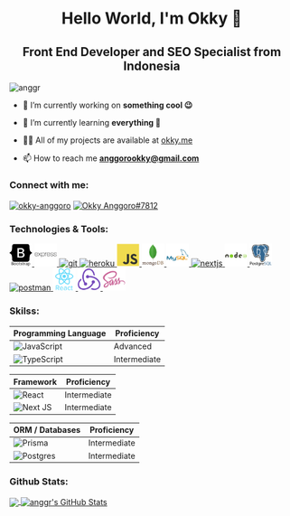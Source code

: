 <h1 align="center">Hello World, I'm Okky 👋</h1>
<h2 align="center">Front End Developer and SEO Specialist from Indonesia</h2>

<p align="left"> <img src="https://komarev.com/ghpvc/?username=anggr&label=Profile%20views&color=0e75b6&style=flat" alt="anggr" /> </p>

- 🔭 I’m currently working on **something cool 😉**

- 🌱 I’m currently learning **everything 🤣**

- 👨‍💻 All of my projects are available at [okky.me](okky.me)

- 📫 How to reach me **anggorookky@gmail.com**

<h3 align="left"> Connect with me:</h3>
<p align="left">
<a href="https://linkedin.com/in/okky-anggoro" target="blank"><img align="center" src="https://raw.githubusercontent.com/rahuldkjain/github-profile-readme-generator/master/src/images/icons/Social/linked-in-alt.svg" alt="okky-anggoro" height="30" width="40" /></a>
<a href="https://discord.gg/Okky Anggoro#7812" target="blank"><img align="center" src="https://raw.githubusercontent.com/rahuldkjain/github-profile-readme-generator/master/src/images/icons/Social/discord.svg" alt="Okky Anggoro#7812" height="30" width="40" /></a>
</p>

<h3 align="left">Technologies & Tools:</h3>
<p align="left"> <a href="https://getbootstrap.com" target="_blank" rel="noreferrer"> <img src="https://raw.githubusercontent.com/devicons/devicon/master/icons/bootstrap/bootstrap-plain-wordmark.svg" alt="bootstrap" width="40" height="40"/> </a> <a href="https://expressjs.com" target="_blank" rel="noreferrer"> <img src="https://raw.githubusercontent.com/devicons/devicon/master/icons/express/express-original-wordmark.svg" alt="express" width="40" height="40"/> </a> <a href="https://git-scm.com/" target="_blank" rel="noreferrer"> <img src="https://www.vectorlogo.zone/logos/git-scm/git-scm-icon.svg" alt="git" width="40" height="40"/> </a> <a href="https://heroku.com" target="_blank" rel="noreferrer"> <img src="https://www.vectorlogo.zone/logos/heroku/heroku-icon.svg" alt="heroku" width="40" height="40"/> </a> <a href="https://developer.mozilla.org/en-US/docs/Web/JavaScript" target="_blank" rel="noreferrer"> <img src="https://raw.githubusercontent.com/devicons/devicon/master/icons/javascript/javascript-original.svg" alt="javascript" width="40" height="40"/> </a> <a href="https://www.mongodb.com/" target="_blank" rel="noreferrer"> <img src="https://raw.githubusercontent.com/devicons/devicon/master/icons/mongodb/mongodb-original-wordmark.svg" alt="mongodb" width="40" height="40"/> </a> <a href="https://www.mysql.com/" target="_blank" rel="noreferrer"> <img src="https://raw.githubusercontent.com/devicons/devicon/master/icons/mysql/mysql-original-wordmark.svg" alt="mysql" width="40" height="40"/> </a> <a href="https://nextjs.org/" target="_blank" rel="noreferrer"> <img src="https://cdn.worldvectorlogo.com/logos/nextjs-2.svg" alt="nextjs" width="40" height="40"/> </a> <a href="https://nodejs.org" target="_blank" rel="noreferrer"> <img src="https://raw.githubusercontent.com/devicons/devicon/master/icons/nodejs/nodejs-original-wordmark.svg" alt="nodejs" width="40" height="40"/> </a> <a href="https://www.postgresql.org" target="_blank" rel="noreferrer"> <img src="https://raw.githubusercontent.com/devicons/devicon/master/icons/postgresql/postgresql-original-wordmark.svg" alt="postgresql" width="40" height="40"/> </a> <a href="https://postman.com" target="_blank" rel="noreferrer"> <img src="https://www.vectorlogo.zone/logos/getpostman/getpostman-icon.svg" alt="postman" width="40" height="40"/> </a> <a href="https://reactjs.org/" target="_blank" rel="noreferrer"> <img src="https://raw.githubusercontent.com/devicons/devicon/master/icons/react/react-original-wordmark.svg" alt="react" width="40" height="40"/> </a> <a href="https://redux.js.org" target="_blank" rel="noreferrer"> <img src="https://raw.githubusercontent.com/devicons/devicon/master/icons/redux/redux-original.svg" alt="redux" width="40" height="40"/> </a> <a href="https://sass-lang.com" target="_blank" rel="noreferrer"> <img src="https://raw.githubusercontent.com/devicons/devicon/master/icons/sass/sass-original.svg" alt="sass" width="40" height="40"/> </a> </p>

<h3 align="left">Skilss:</h3>

| Programming Language                                                                                                         | Proficiency  |
| ---------------------------------------------------------------------------------------------------------------------------- | ------------ |
| ![JavaScript](https://img.shields.io/badge/javascript-%23323330.svg?style=for-the-badge&logo=javascript&logoColor=%23F7DF1E) | Advanced     |
| ![TypeScript](https://img.shields.io/badge/typescript-%23007ACC.svg?style=for-the-badge&logo=typescript&logoColor=white)     | Intermediate |


| Framework                                                                                                         | Proficiency  |  
| ----------------------------------------------------------------------------------------------------------------- | ------------ | 
| ![React](https://img.shields.io/badge/react-%2320232a.svg?style=for-the-badge&logo=react&logoColor=%2361DAFB)     | Intermediate | 
| ![Next JS](https://img.shields.io/badge/Next-black?style=for-the-badge&logo=next.js&logoColor=white)              | Intermediate | 

| ORM / Databases                                                                                                      | Proficiency  |
| -------------------------------------------------------------------------------------------------------------------- | ------------ |
| ![Prisma](https://img.shields.io/badge/Prisma-3982CE?style=for-the-badge&logo=Prisma&logoColor=white)                | Intermediate |
| ![Postgres](https://img.shields.io/badge/postgres-%23316192.svg?style=for-the-badge&logo=postgresql&logoColor=white) | Intermediate |


<h3 align="left"> Github Stats:</h3>
<a href="https://github.com/anggr/anggr">
  <img align="center" src="https://github-readme-stats.vercel.app/api/top-langs/?username=anggr&hide=java,html,css,tex&title_color=ffffff&text_color=c9cacc&icon_color=2bbc8a&bg_color=1d1f21&langs_count=2" />
</a>
<a href="https://github.com/anggr/anggr">
  <img align="center" src="https://github-readme-stats.vercel.app/api?username=anggr&show_icons=true&line_height=27&count_private=true&title_color=ffffff&text_color=c9cacc&icon_color=2bbc8a&bg_color=1d1f21" alt="anggr's GitHub Stats" />
</a>
